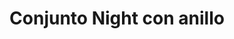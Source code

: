 ---
title: Conjunto Night con anillo
date: 
draft: false

# descripcion
description : Conjunto de aros, dije, anillo y cadena en plata 925 y microcubic. Largo de cadena 40, 45 o 50 a elección. Revisá el talle del anillo, es el único talle (diámetro del anillo)

materials: Plata 925

color: 

dimensions: Anillo talle 18mm (único talle)

code: 06-27-0986

type: "Conjuntos"

categories: []

price: $21.420,00

price_eftvo: $18.210,00

# Images
# first image will be shown in the product page
images:
  # - image: "images/path_to_image"
  # La ubicacion de las imagenes es imagenes/Conjuntos/Conjuntos.Cadena, aros y dije/06-27-0986-conjunto-night-con-anillo
  - image: "./images/conjuntos/cadena,_aros_y_dije/06-27-0986-conjunto-night-con-anillo_a.jpg"
  - image: "./images/conjuntos/cadena,_aros_y_dije/06-27-0986-conjunto-night-con-anillo_b.jpg"
---